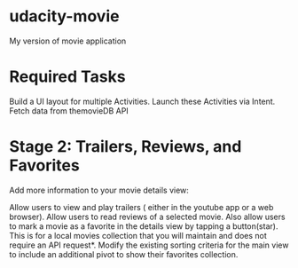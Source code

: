 # udacity-movie
My version of movie application

# Required Tasks
Build a UI layout for multiple Activities.
Launch these Activities via Intent.
Fetch data from themovieDB API

# Stage 2: Trailers, Reviews, and Favorites

Add more information to your movie details view:

Allow users to view and play trailers ( either in the youtube app or a web browser).
Allow users to read reviews of a selected movie.
Also allow users to mark a movie as a favorite in the details view by tapping a button(star). This is for a local movies collection that you will maintain and does not require an API request*.
Modify the existing sorting criteria for the main view to include an additional pivot to show their favorites collection.
